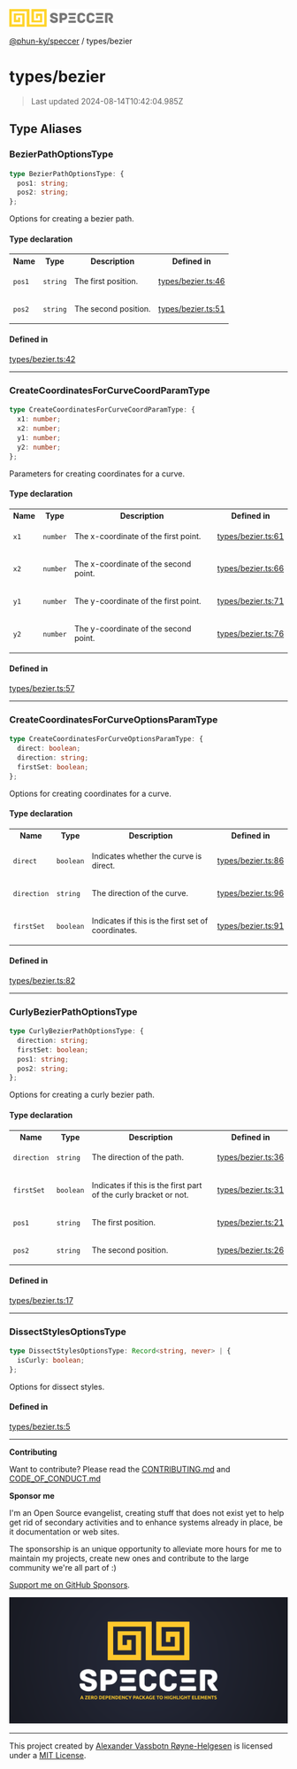 <div>
  <img alt="SPECCER logo" src="https://raw.githubusercontent.com/phun-ky/speccer/main/public/logo-speccer-horizontal-colored-package.svg?raw=true" style="max-height:32px;" />
</div>

[@phun-ky/speccer](../README.md) / types/bezier

# types/bezier

> Last updated 2024-08-14T10:42:04.985Z

## Type Aliases

### BezierPathOptionsType

```ts
type BezierPathOptionsType: {
  pos1: string;
  pos2: string;
};
```

Options for creating a bezier path.

#### Type declaration

<table>
<tr>
<th>Name</th>
<th>Type</th>
<th>Description</th>
<th>Defined in</th>
</tr>
<tr>
<td>

`pos1`

</td>
<td>

`string`

</td>
<td>

The first position.

</td>
<td>

[types/bezier.ts:46](https://github.com/phun-ky/speccer/blob/main/src/types/bezier.ts#L46)

</td>
</tr>
<tr>
<td>

`pos2`

</td>
<td>

`string`

</td>
<td>

The second position.

</td>
<td>

[types/bezier.ts:51](https://github.com/phun-ky/speccer/blob/main/src/types/bezier.ts#L51)

</td>
</tr>
</table>

#### Defined in

[types/bezier.ts:42](https://github.com/phun-ky/speccer/blob/main/src/types/bezier.ts#L42)

---

### CreateCoordinatesForCurveCoordParamType

```ts
type CreateCoordinatesForCurveCoordParamType: {
  x1: number;
  x2: number;
  y1: number;
  y2: number;
};
```

Parameters for creating coordinates for a curve.

#### Type declaration

<table>
<tr>
<th>Name</th>
<th>Type</th>
<th>Description</th>
<th>Defined in</th>
</tr>
<tr>
<td>

`x1`

</td>
<td>

`number`

</td>
<td>

The x-coordinate of the first point.

</td>
<td>

[types/bezier.ts:61](https://github.com/phun-ky/speccer/blob/main/src/types/bezier.ts#L61)

</td>
</tr>
<tr>
<td>

`x2`

</td>
<td>

`number`

</td>
<td>

The x-coordinate of the second point.

</td>
<td>

[types/bezier.ts:66](https://github.com/phun-ky/speccer/blob/main/src/types/bezier.ts#L66)

</td>
</tr>
<tr>
<td>

`y1`

</td>
<td>

`number`

</td>
<td>

The y-coordinate of the first point.

</td>
<td>

[types/bezier.ts:71](https://github.com/phun-ky/speccer/blob/main/src/types/bezier.ts#L71)

</td>
</tr>
<tr>
<td>

`y2`

</td>
<td>

`number`

</td>
<td>

The y-coordinate of the second point.

</td>
<td>

[types/bezier.ts:76](https://github.com/phun-ky/speccer/blob/main/src/types/bezier.ts#L76)

</td>
</tr>
</table>

#### Defined in

[types/bezier.ts:57](https://github.com/phun-ky/speccer/blob/main/src/types/bezier.ts#L57)

---

### CreateCoordinatesForCurveOptionsParamType

```ts
type CreateCoordinatesForCurveOptionsParamType: {
  direct: boolean;
  direction: string;
  firstSet: boolean;
};
```

Options for creating coordinates for a curve.

#### Type declaration

<table>
<tr>
<th>Name</th>
<th>Type</th>
<th>Description</th>
<th>Defined in</th>
</tr>
<tr>
<td>

`direct`

</td>
<td>

`boolean`

</td>
<td>

Indicates whether the curve is direct.

</td>
<td>

[types/bezier.ts:86](https://github.com/phun-ky/speccer/blob/main/src/types/bezier.ts#L86)

</td>
</tr>
<tr>
<td>

`direction`

</td>
<td>

`string`

</td>
<td>

The direction of the curve.

</td>
<td>

[types/bezier.ts:96](https://github.com/phun-ky/speccer/blob/main/src/types/bezier.ts#L96)

</td>
</tr>
<tr>
<td>

`firstSet`

</td>
<td>

`boolean`

</td>
<td>

Indicates if this is the first set of coordinates.

</td>
<td>

[types/bezier.ts:91](https://github.com/phun-ky/speccer/blob/main/src/types/bezier.ts#L91)

</td>
</tr>
</table>

#### Defined in

[types/bezier.ts:82](https://github.com/phun-ky/speccer/blob/main/src/types/bezier.ts#L82)

---

### CurlyBezierPathOptionsType

```ts
type CurlyBezierPathOptionsType: {
  direction: string;
  firstSet: boolean;
  pos1: string;
  pos2: string;
};
```

Options for creating a curly bezier path.

#### Type declaration

<table>
<tr>
<th>Name</th>
<th>Type</th>
<th>Description</th>
<th>Defined in</th>
</tr>
<tr>
<td>

`direction`

</td>
<td>

`string`

</td>
<td>

The direction of the path.

</td>
<td>

[types/bezier.ts:36](https://github.com/phun-ky/speccer/blob/main/src/types/bezier.ts#L36)

</td>
</tr>
<tr>
<td>

`firstSet`

</td>
<td>

`boolean`

</td>
<td>

Indicates if this is the first part of the curly bracket or not.

</td>
<td>

[types/bezier.ts:31](https://github.com/phun-ky/speccer/blob/main/src/types/bezier.ts#L31)

</td>
</tr>
<tr>
<td>

`pos1`

</td>
<td>

`string`

</td>
<td>

The first position.

</td>
<td>

[types/bezier.ts:21](https://github.com/phun-ky/speccer/blob/main/src/types/bezier.ts#L21)

</td>
</tr>
<tr>
<td>

`pos2`

</td>
<td>

`string`

</td>
<td>

The second position.

</td>
<td>

[types/bezier.ts:26](https://github.com/phun-ky/speccer/blob/main/src/types/bezier.ts#L26)

</td>
</tr>
</table>

#### Defined in

[types/bezier.ts:17](https://github.com/phun-ky/speccer/blob/main/src/types/bezier.ts#L17)

---

### DissectStylesOptionsType

```ts
type DissectStylesOptionsType: Record<string, never> | {
  isCurly: boolean;
};
```

Options for dissect styles.

#### Defined in

[types/bezier.ts:5](https://github.com/phun-ky/speccer/blob/main/src/types/bezier.ts#L5)

---

**Contributing**

Want to contribute? Please read the [CONTRIBUTING.md](https://github.com/phun-ky/speccer/blob/main/CONTRIBUTING.md) and [CODE_OF_CONDUCT.md](https://github.com/phun-ky/speccer/blob/main/CODE_OF_CONDUCT.md)

**Sponsor me**

I'm an Open Source evangelist, creating stuff that does not exist yet to help get rid of secondary activities and to enhance systems already in place, be it documentation or web sites.

The sponsorship is an unique opportunity to alleviate more hours for me to maintain my projects, create new ones and contribute to the large community we're all part of :)

[Support me on GitHub Sponsors](https://github.com/sponsors/phun-ky).

![Speccer banner, with logo and slogan: A zero dependency package to highlight elements](https://github.com/phun-ky/speccer/blob/main/public/speccer-banner.png?raw=true)

---

This project created by [Alexander Vassbotn Røyne-Helgesen](http://phun-ky.net) is licensed under a [MIT License](https://choosealicense.com/licenses/mit/).
